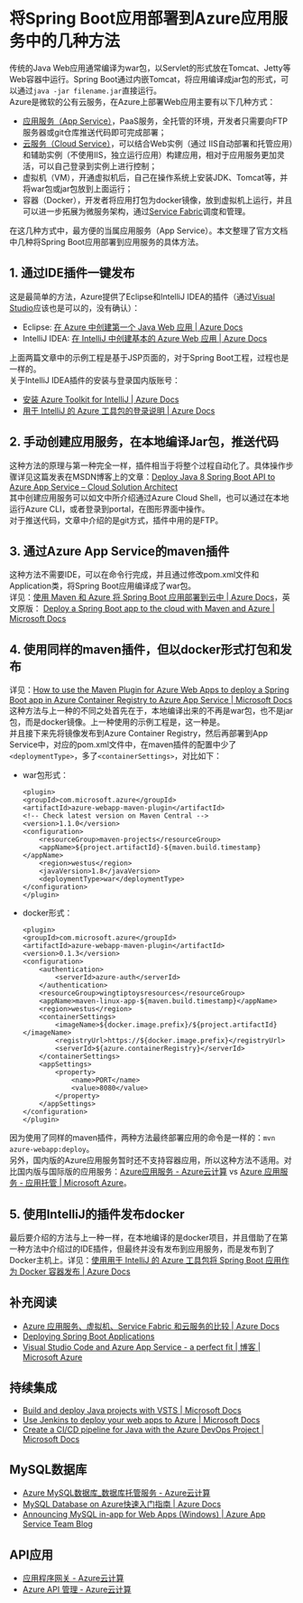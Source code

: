 # 将Spring Boot应用部署到Azure应用服务中的几种方法
传统的Java Web应用通常编译为war包，以Servlet的形式放在Tomcat、Jetty等Web容器中运行。Spring Boot通过内嵌Tomcat，将应用编译成jar包的形式，可以通过`java -jar filename.jar`直接运行。  
Azure是微软的公有云服务，在Azure上部署Web应用主要有以下几种方式：
* [应用服务（App Service）](https://docs.azure.cn/zh-cn/app-service/)，PaaS服务，全托管的环境，开发者只需要向FTP服务器或git仓库推送代码即可完成部署；
* [云服务（Cloud Service）](https://docs.azure.cn/zh-cn/cloud-services/)，可以结合Web实例（通过 IIS自动部署和托管应用）和辅助实例（不使用IIS，独立运行应用）构建应用，相对于应用服务更加灵活，可以自己登录到实例上进行控制；
* 虚拟机（VM），开通虚拟机后，自己在操作系统上安装JDK、Tomcat等，并将war包或jar包放到上面运行；
* 容器（Docker），开发者将应用打包为docker镜像，放到虚拟机上运行，并且可以进一步拓展为微服务架构，通过[Service Fabric](https://docs.azure.cn/zh-cn/service-fabric/)调度和管理。

在这几种方式中，最方便的当属应用服务（App Service）。本文整理了官方文档中几种将Spring Boot应用部署到应用服务的具体方法。  
## 1. 通过IDE插件一键发布  
这是最简单的方法，Azure提供了Eclipse和IntelliJ IDEA的插件（通过[Visual Studio](https://visualstudio.microsoft.com/zh-hans/vs/features/azure/)应该也是可以的，没有确认）：  
* Eclipse: [在 Azure 中创建第一个 Java Web 应用 | Azure Docs](https://docs.azure.cn/zh-cn/app-service/app-service-web-get-started-java)  
* IntelliJ IDEA: [在 IntelliJ 中创建基本的 Azure Web 应用 | Azure Docs](https://docs.azure.cn/zh-cn/java/intellij/azure-toolkit-for-intellij-create-hello-world-web-app)  

上面两篇文章中的示例工程是基于JSP页面的，对于Spring Boot工程，过程也是一样的。  
关于IntelliJ IDEA插件的安装与登录国内版账号：
* [安装 Azure Toolkit for IntelliJ | Azure Docs](https://docs.azure.cn/zh-cn/java/intellij/azure-toolkit-for-intellij-installation)
* [用于 IntelliJ 的 Azure 工具包的登录说明 | Azure Docs](https://docs.azure.cn/zh-cn/java/intellij/azure-toolkit-for-intellij-sign-in-instructions)
## 2. 手动创建应用服务，在本地编译Jar包，推送代码
这种方法的原理与第一种完全一样，插件相当于将整个过程自动化了。具体操作步骤详见这篇发表在MSDN博客上的文章：[Deploy Java 8 Spring Boot API to Azure App Service – Cloud Solution Architect](https://blogs.msdn.microsoft.com/cloud_solution_architect/2016/11/23/deploy-java-8-spring-boot-api-to-azure-app-service/)  
其中创建应用服务可以如文中所介绍通过Azure Cloud Shell，也可以通过在本地运行Azure CLI，或者登录到portal，在图形界面中操作。  
对于推送代码，文章中介绍的是git方式，插件中用的是FTP。
## 3. 通过Azure App Service的maven插件
这种方法不需要IDE，可以在命令行完成，并且通过修改pom.xml文件和Application类，将Spring Boot应用编译成了war包。  
详见：[使用 Maven 和 Azure 将 Spring Boot 应用部署到云中 | Azure Docs](https://docs.azure.cn/zh-cn/java/spring-framework/deploy-spring-boot-java-app-with-maven-plugin)，英文原版：
[Deploy a Spring Boot app to the cloud with Maven and Azure | Microsoft Docs](https://docs.microsoft.com/en-us/java/azure/spring-framework/deploy-spring-boot-java-app-with-maven-plugin?view=azure-java-stable)
## 4. 使用同样的maven插件，但以docker形式打包和发布
详见：[How to use the Maven Plugin for Azure Web Apps to deploy a Spring Boot app in Azure Container Registry to Azure App Service | Microsoft Docs](https://docs.microsoft.com/en-us/java/azure/spring-framework/deploy-spring-boot-java-app-from-container-registry-using-maven-plugin?view=azure-java-stable#deploy-your-spring-boot-web-app-to-azure)  
这种方法与上一种的不同之处首先在于，本地编译出来的不再是war包，也不是jar包，而是docker镜像。上一种使用的示例工程是，这一种是。  
并且接下来先将镜像发布到Azure Container Registry，然后再部署到App Service中，对应的pom.xml文件中，在maven插件的配置中少了`<deploymentType>`，多了`<containerSettings>`，对比如下：
* war包形式：
    ```
    <plugin>
    <groupId>com.microsoft.azure</groupId>
    <artifactId>azure-webapp-maven-plugin</artifactId>
    <!-- Check latest version on Maven Central -->
    <version>1.1.0</version>
    <configuration>
        <resourceGroup>maven-projects</resourceGroup>
        <appName>${project.artifactId}-${maven.build.timestamp}</appName>
        <region>westus</region>
        <javaVersion>1.8</javaVersion>
        <deploymentType>war</deploymentType>
    </configuration>
    </plugin>
    ```
* docker形式：
    ```
    <plugin>
    <groupId>com.microsoft.azure</groupId>
    <artifactId>azure-webapp-maven-plugin</artifactId>
    <version>0.1.3</version>
    <configuration>
        <authentication>
            <serverId>azure-auth</serverId>
        </authentication>
        <resourceGroup>wingtiptoysresources</resourceGroup>
        <appName>maven-linux-app-${maven.build.timestamp}</appName>
        <region>westus</region>
        <containerSettings>
            <imageName>${docker.image.prefix}/${project.artifactId}</imageName>
            <registryUrl>https://${docker.image.prefix}</registryUrl>
            <serverId>${azure.containerRegistry}</serverId>
        </containerSettings>
        <appSettings>
            <property>
                <name>PORT</name>
                <value>8080</value>
            </property>
        </appSettings>
    </configuration>
    </plugin>
    ```
因为使用了同样的maven插件，两种方法最终部署应用的命令是一样的：`mvn azure-webapp:deploy`。  
另外，国内版的Azure应用服务暂时还不支持容器应用，所以这种方法不适用。对比国内版与国际版的应用服务：[Azure应用服务 - Azure云计算](https://www.azure.cn/zh-cn/home/features/app-service/) vs [Azure 应用服务 - 应用托管 | Microsoft Azure](https://azure.microsoft.com/zh-cn/services/app-service/)。
## 5. 使用IntelliJ的插件发布docker
最后要介绍的方法与上一种一样，在本地编译的是docker项目，并且借助了在第一种方法中介绍过的IDE插件，但最终并没有发布到应用服务，而是发布到了Docker主机上。详见：[使用用于 IntelliJ 的 Azure 工具包将 Spring Boot 应用作为 Docker 容器发布 | Azure Docs](https://docs.azure.cn/zh-cn/java/intellij/azure-toolkit-for-intellij-publish-spring-boot-docker-app)
## 补充阅读
* [Azure 应用服务、虚拟机、Service Fabric 和云服务的比较 | Azure Docs](https://docs.azure.cn/zh-cn/app-service/choose-web-site-cloud-service-vm)
* [Deploying Spring Boot Applications](https://spring.io/blog/2014/03/07/deploying-spring-boot-applications)
* [Visual Studio Code and Azure App Service - a perfect fit | 博客 | Microsoft Azure](https://azure.microsoft.com/zh-cn/blog/visual-studio-code-and-azure-app-service-a-perfect-fit/)
## 持续集成
* [Build and deploy Java projects with VSTS | Microsoft Docs](https://docs.microsoft.com/en-us/vsts/java/?view=vsts)
* [Use Jenkins to deploy your web apps to Azure | Microsoft Docs](https://docs.microsoft.com/en-us/azure/jenkins/java-deploy-webapp-tutorial)
* [Create a CI/CD pipeline for Java with the Azure DevOps Project | Microsoft Docs](https://docs.microsoft.com/en-us/azure/devops-project/azure-devops-project-java)
## MySQL数据库
* [Azure MySQL数据库_数据库托管服务 - Azure云计算](https://www.azure.cn/zh-cn/home/features/mysql/)
* [MySQL Database on Azure快速入门指南 | Azure Docs](https://docs.azure.cn/zh-cn/mysql/mysql-database-get-started#step1)
* [Announcing MySQL in-app for Web Apps (Windows) | Azure App Service Team Blog](https://blogs.msdn.microsoft.com/appserviceteam/2016/08/18/announcing-mysql-in-app-preview-for-web-apps/)
## API应用
* [应用程序网关 - Azure云计算](https://www.azure.cn/zh-cn/home/features/application-gateway/)
* [Azure API 管理 - Azure云计算](https://www.azure.cn/zh-cn/home/features/api-management/)
